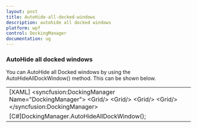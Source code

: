 ```yaml
---
layout: post
title: AutoHide-all-docked-windows
description: autohide all docked windows
platform: wpf
control: DockingManager
documentation: ug
---
```


### AutoHide all docked windows

You can AutoHide all Docked windows by using the AutoHideAllDockWindow() method. This can be shown below.



<table>
<tr>
<td>
[XAML]  &lt;syncfusion:DockingManager Name="DockingManager"&gt;    &lt;Grid/&gt;    &lt;Grid/&gt;    &lt;Grid/&gt;    &lt;Grid/&gt;  &lt;/syncfusion:DockingManager&gt;</td></tr>
<tr>
<td>
[C#]DockingManager.AutoHideAllDockWindow();</td></tr>
</table>


